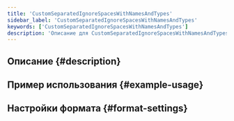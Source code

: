 ```yaml
---
title: 'CustomSeparatedIgnoreSpacesWithNamesAndTypes'
sidebar_label: 'CustomSeparatedIgnoreSpacesWithNamesAndTypes'
keywords: ['CustomSeparatedIgnoreSpacesWithNamesAndTypes']
description: 'Описание для CustomSeparatedIgnoreSpacesWithNamesAndTypes'
---
```


## Описание {#description}

## Пример использования {#example-usage}

## Настройки формата {#format-settings}
